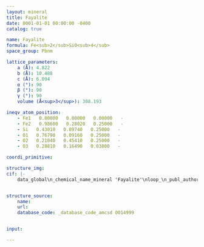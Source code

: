 ```yaml
---
layout: mineral
title: Fayalite
date: 0001-01-01 00:00:00 -0400
catalog: true

name: Fayalite
formula: Fe<sub>2</sub>SiO<sub>4</sub>
space_group: Pbnm

lattice_parameters:
    a (Å): 4.822
    b (Å): 10.488
    c (Å): 6.094
    α (°): 90
    β (°): 90
    γ (°): 90
    volume (Å<sup>3</sup>): 308.193

ineqv_atom_position: 
    - Fe1   0.00000   0.00000   0.00000   -
    - Fe2   0.98600   0.28020   0.25000   -
    - Si   0.43010   0.09740   0.25000   -
    - O1   0.76790   0.09160   0.25000   -
    - O2   0.21040   0.45410   0.25000   -
    - O3   0.28810   0.16490   0.03800   -

coordi_primitive: 

structure_img: 
cif: |-
    data_global\n_chemical_name_mineral 'Fayalite'\nloop_\n_publ_author_name\n'Kudoh Y'\n'Takeda H'\n_journal_name_full 'Physica B'\n_journal_volume 140 \n_journal_year 1986\n_journal_page_first 333\n_journal_page_last 336\n_publ_section_title\n;\n Single crystal X-ray diffraction study on the bond compressibility\n of fayalite, Fe2SiO4 and rutile, TiO2 under high pressure\n Sample- P = 0.001 kbar\n;\n_database_code_amcsd 0014999\n_chemical_formula_sum 'Fe2 Si O4'\n_cell_length_a 4.822\n_cell_length_b 10.488\n_cell_length_c 6.094\n_cell_angle_alpha 90\n_cell_angle_beta 90\n_cell_angle_gamma 90\n_cell_volume 308.193\n_exptl_crystal_density_diffrn      4.392\n_symmetry_space_group_name_H-M 'P b n m'\nloop_\n_space_group_symop_operation_xyz\n  'x,y,z'\n  'x,y,1/2-z'\n  '-x,-y,1/2+z'\n  '1/2+x,1/2-y,1/2+z'\n  '1/2-x,1/2+y,1/2-z'\n  '1/2-x,1/2+y,z'\n  '1/2+x,1/2-y,-z'\n  '-x,-y,-z'\nloop_\n_atom_site_label\n_atom_site_fract_x\n_atom_site_fract_y\n_atom_site_fract_z\n_atom_site_U_iso_or_equiv\nFe1   0.00000   0.00000   0.00000   0.00481\nFe2   0.98600   0.28020   0.25000   0.00431\nSi   0.43010   0.09740   0.25000   0.00367\nO1   0.76790   0.09160   0.25000   0.00646\nO2   0.21040   0.45410   0.25000   0.00583\nO3   0.28810   0.16490   0.03800   0.00747\n\n


structure_source: 
    name:
    url:
    database_code: _database_code_amcsd 0014999


input:

---
```

